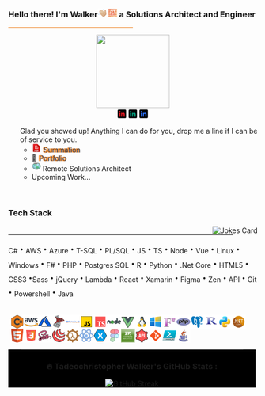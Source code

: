 <h3>Hello there! I'm Walker<img src="https://github.com/tadeochristopher/tadeochristopher/blob/b43aa1a652b5e951c8f18ba5e33f8cdabba24ae2/WavingHandHi.png" width="18" height="18" />&nbsp;<img src="https://github.com/tadeochristopher/tadeochristopher/blob/5d27857840a8ffc6fc6c964bb8131e30afc670dd/CodeAddict.png" width="18" height="18" /> a Solutions Architect and Engineer</h3>
<hr style="width: 50%; text-align: left; margin-left: 0; background: #ed811f; line-height: .5px;" />
<div id="socialLinkedIn" align="center"><img src="https://github.com/tadeochristopher/tadeochristopher/blob/be66ababc7ca9e216a0ec159e29391e7adc86c32/Working---Loop.gif" width="148" height="148" /><br /><a href="https://www.linkedin.com/in/tadeo-christopher-w-30b19820a/" target="_blank"><img src="https://github.com/tadeochristopher/tadeochristopher/blob/cb94fc2709a1bc5d60006ff6ca37c6452e4e4d0e/Louisville.png" width="18" height="18" title="University of Louisville" alt="University of Louisville" /></a>&nbsp;<a href="https://www.linkedin.com/in/apprehensivegent/" target="_blank"><img src="https://github.com/tadeochristopher/tadeochristopher/blob/7b305df07927546b3c5a30ed5d391157b74d981a/Sullivan.png" width="18" height="18" title="Sullivan University" alt="Sullivan University" /></a>&nbsp;<a href="#" target="_blank"><img src="https://github.com/tadeochristopher/tadeochristopher/blob/11d527c1a5b5ec042e40aed99ae9222c22c4a18f/Kentucky.png" width="18" height="18" style="cursor: pointer;" alt="University of Kentucky" title="University of Kentucky" /></a></div>
<ul style="list-style-type: none;">
  <li>Glad you showed up! Anything I can do for you, drop me a line if I can be of service to you.
    <ul style="list-style-type: circle;">
      <li>
        <img src="https://github.com/tadeochristopher/tadeochristopher/blob/5d27857840a8ffc6fc6c964bb8131e30afc670dd/pdfLogo.png" width="18" height="18" /> 
        <a href="https://drive.google.com/file/d/1FJP3g8ca7mdcA87k_bk_mAZORnT_2o5e/view" target="_blank" style="color: #ed811f; text-decoration: none; text-shadow: 2px 0 1px #000111, 0 0 2px #ed811f;">Summation</a>
      </li>
      <li>💼 <a href="https://tadeochristopher.dev" target="_blank" style="color: #ed811f; text-decoration: none; text-shadow: 2px 0 1px #000111, 0 0 2px #ed811f;">Portfolio</a></li>
      <li><img src="https://github.com/tadeochristopher/tadeochristopher/blob/4c3e3aa7049ad1cba40f8ed46c76f6ec9c5ccffe/Remote.png" width="18" height="18" /> Remote Solutions Architect</li>
      <li>Upcoming Work...</li>
    </ul>
  </li>
</ul>
<br />
<h3>Tech Stack</h3><img src="https://readme-jokes.vercel.app/api?hideBorder" alt="Jokes Card" theme="calm" align="right" borderColor=%ed811f />
<hr style="width: 90%; />
           <p dir="auto">C# <b style="font-size: 18pt;">&middot;</b> AWS <b style="font-size: 18pt;">&middot</b> Azure <b style="font-size: 18pt;">&middot;</b> T-SQL <b style="font-size: 18pt;">&middot;</b> PL/SQL <b style="font-size: 18pt;">&middot;</b> JS <b style="font-size: 18pt;">&middot;</b> TS <b style="font-size: 18pt;">&middot;</b> Node <b style="font-size: 18pt;">&middot;</b> Vue <b style="font-size: 18pt;">&middot;</b> Linux <b style="font-size: 18pt;">&middot;</b> Windows <b style="font-size: 18pt;">&middot;</b> F# <b style="font-size: 18pt;">&middot;</b> PHP <b style="font-size: 18pt;">&middot;</b> Postgres SQL <b style="font-size: 18pt;">&middot;</b> R <b style="font-size: 18pt;">&middot;</b> Python <b style="font-size: 18pt;">&middot;</b> .Net Core <b style="font-size: 18pt;">&middot;</b> HTML5 <b style="font-size: 18pt;">&middot;</b> CSS3 <b style="font-size: 18pt">&middot;</b>Sass <b style="font-size: 18pt">&middot</b> jQuery <b style="font-size: 18pt">&middot</b> Lambda <b style="font-size: 18pt">&middot</b> React <b style="font-size: 18pt">&middot</b> Xamarin <b style="font-size: 18pt">&middot</b> Figma <b style="font-size: 18pt">&middot</b> Zen <b style="font-size: 18pt">&middot</b> API <b style="font-size: 18pt">&middot</b> Git <b style="font-size: 18pt">&middot</b> Powershell <b style="font-size: 18pt">&middot</b> Java</p>
<br />
<div style="display: flex; flex-wrap: wrap; padding: 0 4px; pointer-events: none;">
  <img src="https://github.com/tadeochristopher/tadeochristopher/blob/4c3e3aa7049ad1cba40f8ed46c76f6ec9c5ccffe/icons8-c-sharp-logo.svg" alt="C-Sharp" title="C-Sharp" width="28" height="28" style="pointer-events: none;" />
  <img src="https://github.com/tadeochristopher/tadeochristopher/blob/78f87e6e68fa368bacbe8b5f070b05d26a260cac/icons8-amazon-web-services.svg" alt="AWS" title="AWS" width="28" height="28" />
  <img src="https://github.com/tadeochristopher/tadeochristopher/blob/4c3e3aa7049ad1cba40f8ed46c76f6ec9c5ccffe/icons8-azure.svg" alt="Azure" title="Azure" width="28" height="28" />
  <img src="https://github.com/tadeochristopher/tadeochristopher/blob/78f87e6e68fa368bacbe8b5f070b05d26a260cac/icons8-microsoft-sql-server.svg" alt="T-SQL" title="T-SQL" width="28" height="28" />
  <img src="https://github.com/tadeochristopher/tadeochristopher/blob/78f87e6e68fa368bacbe8b5f070b05d26a260cac/icons8-oracle-logo.svg" alt="Oracle" title="Oracle" width="28" height="28" />
  <img src="https://github.com/tadeochristopher/tadeochristopher/blob/78f87e6e68fa368bacbe8b5f070b05d26a260cac/icons8-javascript.svg" alt="Javascript" title="Javascript" width="28" height="28" />
  <img src="https://github.com/tadeochristopher/tadeochristopher/blob/78f87e6e68fa368bacbe8b5f070b05d26a260cac/icons8-typescript.svg" alt="Typescript" title="Typescript" width="28" height="28" />
  <img src="https://github.com/tadeochristopher/tadeochristopher/blob/78f87e6e68fa368bacbe8b5f070b05d26a260cac/icons8-nodejs.svg" alt="Node" title="Node" width="28" height="28" />
  <img src="https://github.com/tadeochristopher/tadeochristopher/blob/78f87e6e68fa368bacbe8b5f070b05d26a260cac/icons8-vue-js.svg" alt="Vue" title="Vue" width="28" height="28" />
  <img src="https://github.com/tadeochristopher/tadeochristopher/blob/fb27403da747bd485c64671f3f43fcbb32489573/icons8-linux-48.png" alt="Linux" title="Linux" width="28" height="28" />
  <img src="https://github.com/tadeochristopher/tadeochristopher/blob/fb27403da747bd485c64671f3f43fcbb32489573/icons8-windows-10.svg" alt="Windows" title="Windows" width="28" height="28" />
  <img src="https://github.com/tadeochristopher/tadeochristopher/blob/51cb4dc7463ccbe86d5a67b67920997b442eda82/logo-F-Sharp.png" alt="F-Sharp" title="F-Sharp" width="28" height="28" />
  <img src="https://raw.githubusercontent.com/github/explore/80688e429a7d4ef2fca1e82350fe8e3517d3494d/topics/php/php.png" alt="PHP" title="PHP" width="28" height="28" />
  <img src="https://github.com/tadeochristopher/tadeochristopher/blob/8de4d0b41b9e6af215c793a9a5689eef6cb17c91/icons8-postgresql.svg" alt="Postgres SQL" title="Postgres SQL" width="28" height="28" />
  <img src="https://github.com/tadeochristopher/tadeochristopher/blob/2fe44364da9234ddd91702e977fe526d788180b5/RProgramming.png" alt="R programming" title="R programming" width="28" height="28" />
  <img src="https://github.com/tadeochristopher/tadeochristopher/blob/00d6ac4ea1580b2dede9a6df4513dec1887ce99d/icons8-python-94.png" alt="Python" title="Python" width="28" height="28" />
  <img src="https://github.com/tadeochristopher/tadeochristopher/blob/f5282d5d844cc3f01e6af84961b7db8a316c1bba/icons8-.net-framework.svg" alt="Dot Net Core" title="Dot Net Core" width="28" height="28" />
  <img src="https://github.com/tadeochristopher/tadeochristopher/blob/78f87e6e68fa368bacbe8b5f070b05d26a260cac/icons8-html-5-is-a-software-solution-stack-that-defines-the-properties-and-behaviors-of-web-page-48.png" alt="HTML 5" title="HTML 5" width="28" height="28" />
  <img src="https://github.com/tadeochristopher/tadeochristopher/blob/78f87e6e68fa368bacbe8b5f070b05d26a260cac/icons8-css3.svg" alt="CSS 3" title="CSS 3" width="28" height="28" />
  <img src="https://github.com/tadeochristopher/tadeochristopher/blob/78f87e6e68fa368bacbe8b5f070b05d26a260cac/icons8-sass.svg" alt="Sass" title="Sass" width="28" height="28" />
  <img src="https://github.com/tadeochristopher/tadeochristopher/blob/78f87e6e68fa368bacbe8b5f070b05d26a260cac/icons8-jquery.svg" alt="jQuery" title="jQuery" width="28" height="28" />
  <img src="https://github.com/tadeochristopher/tadeochristopher/blob/858ac8915273c32f534f7a83b24e49a896c7f072/icons8-lambda-48.png" alt="Lambda" title="Lambda" width="28" height="28" />
  <img src="https://github.com/tadeochristopher/tadeochristopher/blob/858ac8915273c32f534f7a83b24e49a896c7f072/icons8-react.svg" alt="React" title="React" width="28" height="28" />
  <img src="https://github.com/tadeochristopher/tadeochristopher/blob/78f87e6e68fa368bacbe8b5f070b05d26a260cac/icons8-xamarin.svg" alt="Xamarin" title="Xamarin" width="28" height="28" />
  <img src="https://github.com/tadeochristopher/tadeochristopher/blob/78f87e6e68fa368bacbe8b5f070b05d26a260cac/icons8-figma.svg" alt="Figma" title="Figma" width="28" height="28" />
  <img src="https://github.com/tadeochristopher/tadeochristopher/blob/4cbb20da3038abbc003d9b4128ff137c84263640/zf2-zce-logo.gif" alt="Zen Framework" title="Zen Framework" width="28" height="28" />
  <img src="https://github.com/tadeochristopher/tadeochristopher/blob/78f87e6e68fa368bacbe8b5f070b05d26a260cac/icons8-rest-api-48.png" alt="Rest" title="Rest" width="28" height="28" />
  <img src="https://github.com/tadeochristopher/tadeochristopher/blob/56346fcd9c3e5bf546e95b9de3143b04542a8ce1/icons8-git.svg" alt="Git" title="Git" width="28" height="28" />
  <img src="https://github.com/tadeochristopher/tadeochristopher/blob/56346fcd9c3e5bf546e95b9de3143b04542a8ce1/icons8-powershell-ise.svg" alt="Powershell" title="Powershell" width="28" height="28" />
  <img src="https://github.com/tadeochristopher/tadeochristopher/blob/da27c003e38af701e4666c540b027774e3d688a7/icons8-java.svg" alt="Java" title="Java" width="28" height="28" />
</div>
<div style="background-color: #000; width: 500px;" align="center">
 <hr style="width: 90%" />

### :fire: Tadeochristopher Walker's GitHub Stats :
 [![GitHub Streak](http://github-readme-streak-stats.herokuapp.com?user=tadeochristopher&theme=dark&background=171c28)](https://git.io/streak-stats)
</div>
<br />
<div align="right">
 <!-- Markdown -->
</div>
<!---
tadeochristopher/tadeochristopher is a ✨ special ✨ repository because its `README.md` (this file) appears on your GitHub profile.
You can click the Preview link to take a look at your changes.
--->    
